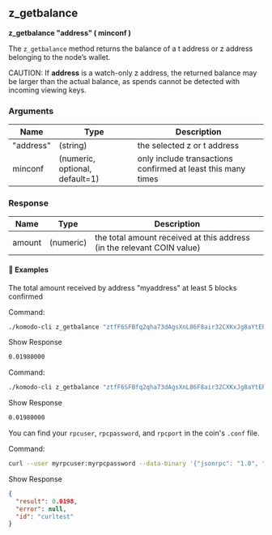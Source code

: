 ## z_getbalance

**z_getbalance "address" ( minconf )**

The `z_getbalance` method returns the balance of a t address or z address belonging to the node’s wallet.

CAUTION: If **address** is a watch-only z address, the returned balance may be larger than the actual balance, as spends cannot be detected with incoming viewing keys.

### Arguments

| Name      | Type                           | Description                                                  |
| --------- | ------------------------------ | ------------------------------------------------------------ |
| "address" | (string)                       | the selected z or t address                                  |
| minconf   | (numeric, optional, default=1) | only include transactions confirmed at least this many times |

### Response

| Name   | Type      | Description                                                  |
| ------ | --------- | ------------------------------------------------------------ |
| amount | (numeric) | the total amount received at this address (in the relevant COIN value) |

#### 📌 Examples

The total amount received by address "myaddress" at least 5 blocks confirmed

Command:

```bash
./komodo-cli z_getbalance "ztfF6SFBfq2qha73dAgsXnL86F8air32CXKxJg8aYtEPJFdLcw4y3zWzBasocnx1V9GLnnFeKnkPvkScjNkQBfWn2kBDmkn"
```

Show Response

```bash
0.01980000
```

Command:

```bash
./komodo-cli z_getbalance "ztfF6SFBfq2qha73dAgsXnL86F8air32CXKxJg8aYtEPJFdLcw4y3zWzBasocnx1V9GLnnFeKnkPvkScjNkQBfWn2kBDmkn" 5
```

Show Response

```bash
0.01980000
```

You can find your `rpcuser`, `rpcpassword`, and `rpcport` in the coin's `.conf` file.

Command:

```bash
curl --user myrpcuser:myrpcpassword --data-binary '{"jsonrpc": "1.0", "id":"curltest", "method": "z_getbalance", "params": ["ztfF6SFBfq2qha73dAgsXnL86F8air32CXKxJg8aYtEPJFdLcw4y3zWzBasocnx1V9GLnnFeKnkPvkScjNkQBfWn2kBDmkn", 5] }' -H 'content-type: text/plain;' http://127.0.0.1:myrpcport/
```

Show Response

```json
{
  "result": 0.0198,
  "error": null,
  "id": "curltest"
}
```